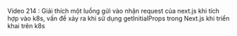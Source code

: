 Video 214 : Giải thích một luồng gửi vào nhận request của next.js khi tích hợp vào k8s, vấn đề xảy ra khi sử dụng getInitialProps trong Next.js khi triển khai trên k8s
<!-- Next.js problem với k8s --> 

